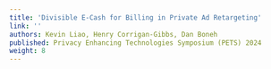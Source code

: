 ```yaml
---
title: 'Divisible E-Cash for Billing in Private Ad Retargeting'
link: ''
authors: Kevin Liao, Henry Corrigan-Gibbs, Dan Boneh
published: Privacy Enhancing Technologies Symposium (PETS) 2024
weight: 8
---
```

